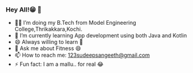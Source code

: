 ### Hey All!😁 👋

- 👨‍💻 I’m doing my B.Tech from Model Engineering College,Thrikakkara,Kochi.
- 🌱 I’m currently learning App development using both Java and Kotlin
- 😄 Always willing to learn 🙂
- 💬 Ask me about Fitness 😄
- 📫 How to reach me: 123sudeepsangeeth@gmail.com
- ⚡ Fun fact: I am a mallu.. for real 😂

